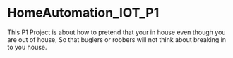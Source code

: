 # HomeAutomation_IOT_P1
This P1 Project is about how to pretend that your in house even though you are out of house, So that buglers or robbers will not think about breaking in to you house. 
